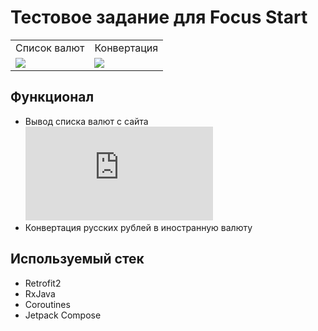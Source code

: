 # Тестовое задание для Focus Start

<table>
<tr>
<td align="center">Список валют</td>
<td align="center">Конвертация</td>
</tr>
<tr>
  <td><img src="https://user-images.githubusercontent.com/54765046/134562569-b83e512f-d167-4258-9e9e-a475bdc2ebb5.gif"></td>
  <td><img src="https://user-images.githubusercontent.com/54765046/134562750-02970208-757e-4289-94ef-8d991d47e6c3.gif"></td>
</tr>
</table>

## Функционал
- Вывод списка валют с сайта ![ЦБ](https://www.cbr-xml-daily.ru/daily_json.js)
- Конвертация русских рублей в иностранную валюту

## Используемый стек
- Retrofit2
- RxJava
- Coroutines
- Jetpack Compose
